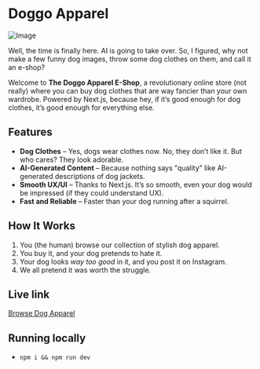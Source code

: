 # Doggo Apparel

![Image](https://i.imgur.com/gwLNNOz.png)

Well, the time is finally here. AI is going to take over. So, I figured, why not make a few funny dog images, throw some dog clothes on them, and call it an e-shop?

Welcome to **The Doggo Apparel E-Shop**, a revolutionary online store (not really) where you can buy dog clothes that are way fancier than your own wardrobe. Powered by Next.js, because hey, if it’s good enough for dog clothes, it’s good enough for everything else.

## Features

- **Dog Clothes** – Yes, dogs wear clothes now. No, they don’t like it. But who cares? They look adorable.
- **AI-Generated Content** – Because nothing says "quality" like AI-generated descriptions of dog jackets.
- **Smooth UX/UI** – Thanks to Next.js. It’s so smooth, even your dog would be impressed (if they could understand UX).
- **Fast and Reliable** – Faster than your dog running after a squirrel.

## How It Works

1. You (the human) browse our collection of stylish dog apparel.
2. You buy it, and your dog pretends to hate it.
3. Your dog looks _way too good_ in it, and you post it on Instagram.
4. We all pretend it was worth the struggle.

## Live link

[Browse Dog Apparel](https://doggo-apparel.vercel.app)

## Running locally

- `npm i && npm run dev`
